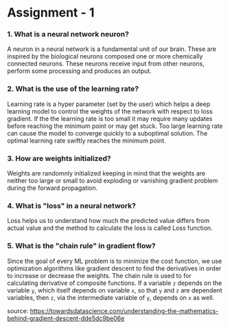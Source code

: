 # Assignment - 1

### 1. What is a neural network neuron?
A neuron in a neural network is a fundamental unit of our brain. These are inspired by the biological neurons composed one or more chemically connected neurons.
These neurons receive input from other neurons, perform some processing and produces an output.

### 2. What is the use of the learning rate?
Learning rate is a hyper parameter (set by the user) which helps a deep learning model to control the weights of the network with 
respect to loss gradient. If the the learning rate is too small it may require many updates before reaching the minimum point or 
may get stuck. Too large learning rate can cause the model to converge quickly to a suboptimal solution. The optimal learning
rate swiftly reaches the minimum point.

### 3. How are weights initialized?
Weights are randomnly initialized keeping in mind that the weights are neither too large or small to avoid exploding or vanishing gradient problem
during the forward propagation. 

### 4. What is "loss" in a neural network?
Loss helps us to understand how much the predicted value differs from actual value and the method to calculate the loss is called Loss function.

### 5. What is the "chain rule" in gradient flow?
Since the goal of every ML problem is to minimize the cost function, we use optimization algorithms like gradient descent to find the derivatives
in order to increase or decrease the weights. The chain rule is used to for calculating derivative of composite functions. If a variable `z` depends
on the variable `y`, which itself depends on variable `x`, so that `y` and `z` are dependent variables, then `z`, via the intermediate variable of `y`, depends
on `x` as well.

source: https://towardsdatascience.com/understanding-the-mathematics-behind-gradient-descent-dde5dc9be06e
